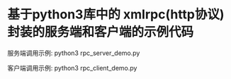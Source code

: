# 基于python3库中的 xmlrpc(http协议) 封装的服务端和客户端的示例代码
服务端调用示例: python3 rpc_server_demo.py

客户端调用示例: python3 rpc_client_demo.py
